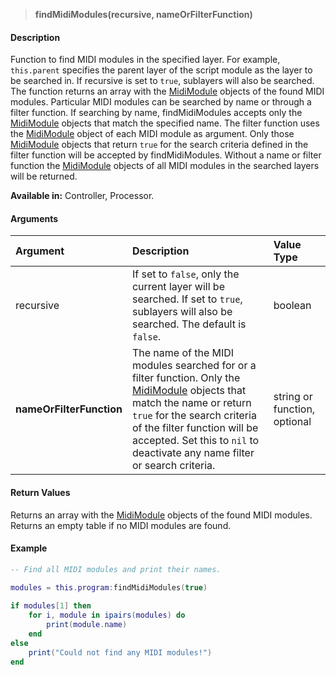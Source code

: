 >**findMidiModules(recursive, nameOrFilterFunction)**

#### Description

Function to find MIDI modules in the specified layer. For example, ``this.parent`` specifies the parent layer of the script module as the layer to be searched in. If recursive is set to ``true``, sublayers will also be searched. The function returns an array with the [MidiModule](./MidiModule.md) objects of the found MIDI modules. Particular MIDI modules can be searched by name or through a filter function. If searching by name, findMidiModules accepts only the [MidiModule](./MidiModule.md) objects that match the specified name. The filter function uses the [MidiModule](./MidiModule.md) object of each MIDI module as argument. Only those [MidiModule](./MidiModule.md) objects that return ``true`` for the search criteria defined in the filter function will be accepted by findMidiModules. Without a name or filter function the [MidiModule](./MidiModule.md) objects of all MIDI modules in the searched layers will be returned.

**Available in:** Controller, Processor.

#### Arguments

|Argument|Description|Value Type|
|:-|:-|:-|
|recursive|If set to ``false``, only the current layer will be searched. If set to ``true``, sublayers will also be searched. The default is ``false``.|boolean|
|**nameOrFilterFunction**|The name of the MIDI modules searched for or a filter function. Only the [MidiModule](./MidiModule.md) objects that match the name or return ``true`` for the search criteria of the filter function will be accepted. Set this to ``nil`` to deactivate any name filter or search criteria.|string or function, optional|

#### Return Values

Returns an array with the [MidiModule](./MidiModule.md) objects of the found MIDI modules. Returns an empty table if no MIDI modules are found.

#### Example

```lua
-- Find all MIDI modules and print their names.

modules = this.program:findMidiModules(true)
 
if modules[1] then
    for i, module in ipairs(modules) do
        print(module.name)
    end
else
    print("Could not find any MIDI modules!")
end
```

